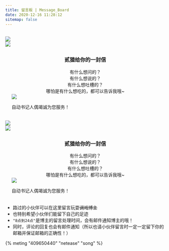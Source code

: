```yaml
---
title: 留言板 | Message_Board
date: 2020-12-16 11:28:12
sitemap: false
---
```

<link rel="stylesheet" href="/css/commentsbar.css"/>
  <div id="computer">
    <div id="maincontent"><br>
      <div id="form-wrap"><img src="https://cdn1.tianli0.top/gh/Akilarlxh/Valine-Admin@v1.0/source/img/before.png" id="beforeimg">
        <div id="envelope">
          <form>
            <div class="formmain">
              <img class="headerimg" src="https://ae01.alicdn.com/kf/U5bb04af32be544c4b41206d9a42fcacfd.jpg"/>
              <div style="padding: 5px 20px;">
                <center>
                  <h3 calss="title3">贰猹给你的一封信</h3>
                </center>
                <center class="comments">
                  有什么想问的？<br>
                  有什么想说的？<br>
                  有什么想吐槽的？<br>
                  哪怕是有什么想吃的，都可以告诉我哦~<br>
                </center>
                <div class="bottomcontent">
                <img class="bottomimg" src="https://ae01.alicdn.com/kf/U0968ee80fd5c4f05a02bdda9709b041eE.png"/>
                </div>
                <p class="bottomhr">自动书记人偶竭诚为您服务！</p>
              </div>
            </div>
          </form>
        </div><img id="afterimg" src="https://cdn1.tianli0.top/gh/Akilarlxh/Valine-Admin@v1.0/source/img/after.png">
      </div>
    </div>
  </div>
  <div id="mobile">
    <form>
      <div class="formmain"><img class="headerimg" src="https://ae01.alicdn.com/kf/U5bb04af32be544c4b41206d9a42fcacfd.jpg" />
        <div style="padding: 5px 20px;">
          <center>
            <h3 class="title3">贰猹给你的一封信</h3>
          </center>
          <center class="comments">
            有什么想问的？<br>
            有什么想说的？<br>
            有什么想吐槽的？<br>
            哪怕是有什么想吃的，都可以告诉我哦~<br>
          </center>
          <div class="bottomcontent"><img src="https://ae01.alicdn.com/kf/U0968ee80fd5c4f05a02bdda9709b041eE.png" class="bottomhr"></div>
          <p class="bottomhr"">自动书记人偶竭诚为您服务！</p>
        </div>
      </div>
    </form>
  </div>

* 路过的小伙伴可以在这里留言玩耍~~调戏博主~~
* 也特别希望小伙伴们能留下自己的足迹
* `"8点到24点"`是博主的留言处理时间，会有邮件通知博主的哦！
* 同时，评论的回复也会有邮件通知（所以也请小伙伴留言时一定一定留下你的邮箱并保证邮箱的正确性！）

{% meting "409650440" "netease" "song" %}
